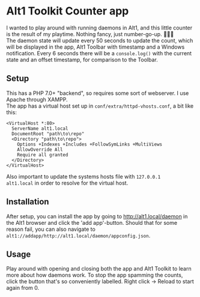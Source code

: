 # Alt1 Toolkit Counter app

I wanted to play around with running daemons in Alt1, and this little counter is the result of my playtime. Nothing fancy, just number-go-up. 🤷🏻‍♀️  
The daemon state will update every 50 seconds to update the count, which will be displayed in the app, Alt1 Toolbar with timestamp and a Windows notification. Every 6 seconds there will be a `console.log()` with the current state and an offset timestamp, for comparison to the Toolbar.

## Setup

This has a PHP 7.0+ "backend", so requires some sort of webserver. I use Apache through XAMPP.  
The app has a virtual host set up in `conf/extra/httpd-vhosts.conf`, a bit like this:

```
<VirtualHost *:80>
  ServerName alt1.local
  DocumentRoot "path\to\repo"
  <Directory "path\to\repo">
    Options +Indexes +Includes +FollowSymLinks +MultiViews
    AllowOverride All
    Require all granted
  </Directory>
</VirtualHost>
```
Also important to update the systems hosts file with `127.0.0.1    alt1.local` in order to resolve for the virtual host.


## Installation

After setup, you can install the app by going to http://alt1.local/daemon in the Alt1 browser and click the 'add app'-button. Should that for some reason fail, you can also navigate to `alt1://addapp/http://alt1.local/daemon/appconfig.json`.

## Usage

Play around with opening and closing both the app and Alt1 Toolkit to learn more about how daemons work. To stop the app spamming the counts, click the button that's so conveniently labelled. Right click -> Reload to start again from 0. 
